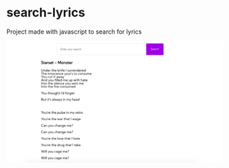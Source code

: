 # search-lyrics
Project made with javascript to search for lyrics

![](https://github.com/fraandeveloper/search-lyrics/blob/master/print.png?raw=true)
